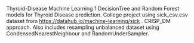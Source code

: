 Thyroid-Disease
Machine Learning 1 DecisionTree and Random Forest models for Thyroid Disease prediction. College project using sick_csv.csv dataset from https://datahub.io/machine-learning/sick . CRISP_DM approach. Also includes resampling unbalanced dataset using CondensedNearestNeighbour and RandomUnderSampler.
